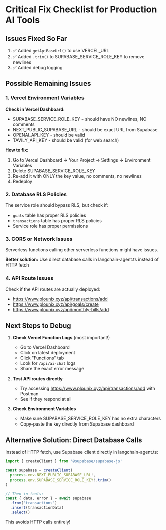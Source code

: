# Critical Fix Checklist for Production AI Tools

## Issues Fixed So Far
1. ✅ Added `getApiBaseUrl()` to use VERCEL_URL
2. ✅ Added `.trim()` to SUPABASE_SERVICE_ROLE_KEY to remove newlines
3. ✅ Added debug logging

## Possible Remaining Issues

### 1. Vercel Environment Variables
**Check in Vercel Dashboard:**
- SUPABASE_SERVICE_ROLE_KEY - should have NO newlines, NO comments
- NEXT_PUBLIC_SUPABASE_URL - should be exact URL from Supabase
- OPENAI_API_KEY - should be valid
- TAVILY_API_KEY - should be valid (for web search)

**How to fix:**
1. Go to Vercel Dashboard → Your Project → Settings → Environment Variables
2. Delete SUPABASE_SERVICE_ROLE_KEY
3. Re-add it with ONLY the key value, no comments, no newlines
4. Redeploy

### 2. Database RLS Policies
The service role should bypass RLS, but check if:
- `goals` table has proper RLS policies
- `transactions` table has proper RLS policies
- Service role has proper permissions

### 3. CORS or Network Issues
Serverless functions calling other serverless functions might have issues.

**Better solution:** Use direct database calls in langchain-agent.ts instead of HTTP fetch

### 4. API Route Issues
Check if the API routes are actually deployed:
- https://www.plounix.xyz/api/transactions/add
- https://www.plounix.xyz/api/goals/create
- https://www.plounix.xyz/api/monthly-bills/add

## Next Steps to Debug

1. **Check Vercel Function Logs** (most important!)
   - Go to Vercel Dashboard
   - Click on latest deployment
   - Click "Functions" tab
   - Look for `/api/ai-chat` logs
   - Share the exact error message

2. **Test API routes directly**
   - Try accessing https://www.plounix.xyz/api/transactions/add with Postman
   - See if they respond at all

3. **Check Environment Variables**
   - Make sure SUPABASE_SERVICE_ROLE_KEY has no extra characters
   - Copy-paste the key directly from Supabase dashboard

## Alternative Solution: Direct Database Calls

Instead of HTTP fetch, use Supabase client directly in langchain-agent.ts:

```typescript
import { createClient } from '@supabase/supabase-js'

const supabase = createClient(
  process.env.NEXT_PUBLIC_SUPABASE_URL!,
  process.env.SUPABASE_SERVICE_ROLE_KEY!.trim()
)

// Then in tools:
const { data, error } = await supabase
  .from('transactions')
  .insert(transactionData)
  .select()
```

This avoids HTTP calls entirely!

